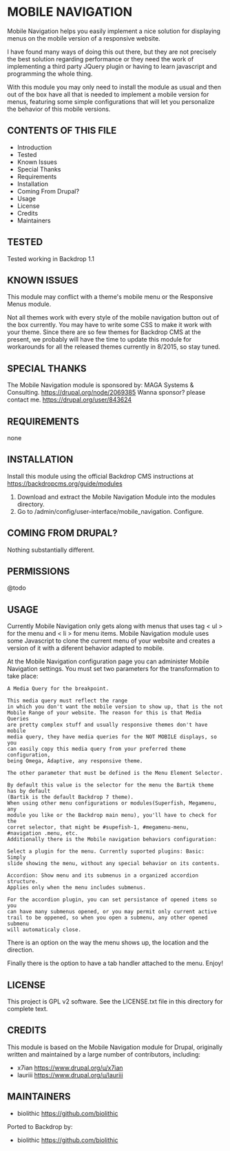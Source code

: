 MOBILE NAVIGATION
===================

Mobile Navigation helps you easily implement a nice solution for displaying
menus on the mobile version of a responsive website.

I have found many ways of doing this out there, but they are not precisely
the best solution regarding performance or they need the work of implementing
a third party JQuery plugin or having to learn javascript and programming the
whole thing.

With this module you may only need to install the module as usual and then
out of the box have all that is needed to implement a mobile version for menus,
featuring some simple configurations that will let you personalize the behavior
of this mobile versions.

CONTENTS OF THIS FILE
---------------------

 - Introduction
 - Tested
 - Known Issues
 - Special Thanks
 - Requirements
 - Installation
 - Coming From Drupal?
 - Usage
 - License
 - Credits
 - Maintainers

TESTED
-----

Tested working in Backdrop 1.1

KNOWN ISSUES
---------------------

This module may conflict with a theme's mobile menu or the Responsive Menus module.

Not all themes work with every style of the mobile navigation button out of the box currently. You may have to write some CSS to make it work with your theme. Since there are so few themes for Backdrop CMS at the present, we probably will have the time to update this module for workarounds for all the released themes currently in 8/2015, so stay tuned.

SPECIAL THANKS
--------------

The Mobile Navigation module is sponsored by: MAGA Systems & Consulting. <https://drupal.org/node/2069385>
Wanna sponsor? please contact me. <https://drupal.org/user/843624>

REQUIREMENTS
------------

none

INSTALLATION
------------

Install this module using the official Backdrop CMS instructions at https://backdropcms.org/guide/modules

1. Download and extract the Mobile Navigation Module into the modules directory.
2. Go to /admin/config/user-interface/mobile_navigation. Configure.

COMING FROM DRUPAL?
-------------------

Nothing substantially different.

PERMISSIONS
------------

@todo


USAGE
-----

Currently Mobile Navigation only gets along with menus that uses tag < ul > for
the menu and < li > for menu items.
Mobile Navigation module uses some Javascript to clone the current menu of your
website and creates a version of it with a diferent behavior adapted to mobile.

At the Mobile Navigation configuration page you can administer Mobile Navigation settings. You must set two parameters for the transformation to take place:

    A Media Query for the breakpoint.

    This media query must reflect the range
    in which you don't want the mobile version to show up, that is the not
    Mobile Range of your website. The reason for this is that Media Queries
    are pretty complex stuff and usually responsive themes don't have mobile
    media query, they have media queries for the NOT MOBILE displays, so you
    can easily copy this media query from your preferred theme configuration,
    being Omega, Adaptive, any responsive theme.

    The other parameter that must be defined is the Menu Element Selector.

    By default this value is the selector for the menu the Bartik theme has by default
    (Bartik is the default Backdrop 7 theme).
    When using other menu configurations or modules(Superfish, Megamenu, any
    module you like or the Backdrop main menu), you'll have to check for the
    corret selector, that might be #supefish-1, #megamenu-menu,
    #navigation .menu, etc.
    Additionally there is the Mobile navigation behaviors configuration:

    Select a plugin for the menu. Currently suported plugins: Basic: Simply
    slide showing the menu, without any special behavior on its contents.

    Accordion: Show menu and its submenus in a organized accordion structure.
    Applies only when the menu includes submenus.

    For the accordion plugin, you can set persistance of opened items so you
    can have many submenus opened, or you may permit only current active
    trail to be oppened, so when you open a submenu, any other opened submenu
    will automaticaly close.

There is an option on the way the menu shows up, the location and the
direction.

Finally there is the option to have a tab handler attached to the menu.
Enjoy!

LICENSE
-------

This project is GPL v2 software. See the LICENSE.txt file in this directory for complete text.

CREDITS
-----------

This module is based on the Mobile Navigation module for Drupal, originally written and maintained by a large number of contributors, including:

- x7ian <https://www.drupal.org/u/x7ian>
- lauriii <https://www.drupal.org/u/lauriii>

MAINTAINERS
-----------

- biolithic <https://github.com/biolithic>

Ported to Backdrop by:

 - biolithic <https://github.com/biolithic>
